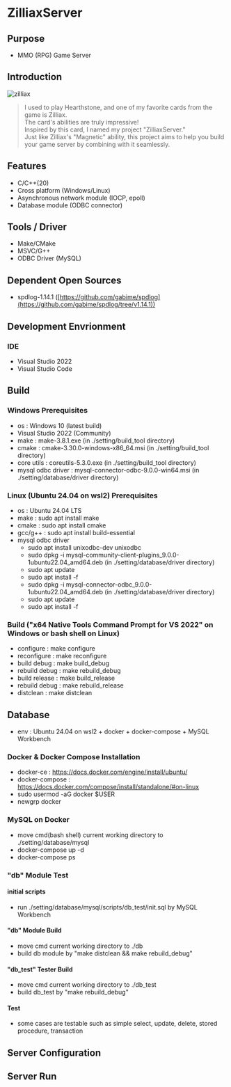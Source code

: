 # ZilliaxServer

## Purpose
* MMO (RPG) Game Server

## Introduction
![zilliax](https://github.com/user-attachments/assets/ee2cae56-2a7d-4f2c-9895-6adb8c0a3f2b)

> I used to play Hearthstone, and one of my favorite cards from the game is Zilliax. \
> The card's abilities are truly impressive! \
> Inspired by this card, I named my project "ZilliaxServer." \
> Just like Zilliax's "Magnetic" ability, this project aims to help you build your game server by combining with it seamlessly.

## Features
* C/C++(20)
* Cross platform (Windows/Linux)
* Asynchronous network module (IOCP, epoll)
* Database module (ODBC connector)

## Tools / Driver
* Make/CMake
* MSVC/G++
* ODBC Driver (MySQL)

## Dependent Open Sources
* spdlog-1.14.1 ([https://github.com/gabime/spdlog](https://github.com/gabime/spdlog/tree/v1.14.1))

## Development Envrionment

### IDE
* Visual Studio 2022
* Visual Studio Code

## Build

### Windows Prerequisites
* os : Windows 10 (latest build)
* Visual Studio 2022 (Community)
* make : make-3.8.1.exe (in ./setting/build_tool directory)
* cmake : cmake-3.30.0-windows-x86_64.msi (in ./setting/build_tool directory)
* core utils : coreutils-5.3.0.exe (in ./setting/build_tool directory)
* mysql odbc driver : mysql-connector-odbc-9.0.0-win64.msi (in ./setting/database/driver directory)

### Linux (Ubuntu 24.04 on wsl2) Prerequisites
* os : Ubuntu 24.04 LTS
* make : sudo apt install make
* cmake : sudo apt install cmake
* gcc/g++ : sudo apt install build-essential
* mysql odbc driver
  + sudo apt install unixodbc-dev unixodbc
  + sudo dpkg -i mysql-community-client-plugins_9.0.0-1ubuntu22.04_amd64.deb (in ./setting/database/driver directory)
  + sudo apt update
  + sudo apt install -f
  + sudo dpkg -i mysql-connector-odbc_9.0.0-1ubuntu22.04_amd64.deb (in ./setting/database/driver directory)
  + sudo apt update
  + sudo apt install -f
    
### Build ("x64 Native Tools Command Prompt for VS 2022" on Windows or bash shell on Linux)
* configure : make configure
* reconfigure : make reconfigure
* build debug : make build_debug
* rebuild debug : make rebuild_debug
* build release : make build_release
* rebuild debug : make rebuild_release
* distclean : make distclean

## Database
* env : Ubuntu 24.04 on wsl2 + docker + docker-compose + MySQL Workbench

### Docker & Docker Compose Installation 
* docker-ce : https://docs.docker.com/engine/install/ubuntu/
* docker-compose : https://docs.docker.com/compose/install/standalone/#on-linux
* sudo usermod -aG docker $USER 
* newgrp docker

### MySQL on Docker
* move cmd(bash shell) current working directory to ./setting/database/mysql
* docker-compose up -d
* docker-compose ps

### "db" Module Test
#### initial scripts
* run ./setting/database/mysql/scripts/db_test/init.sql by MySQL Workbench 
#### "db" Module Build
* move cmd current working directory to ./db
* build db module by "make distclean && make rebuild_debug"
#### "db_test" Tester Build
* move cmd current working directory to ./db_test
* build db_test by "make rebuild_debug"
#### Test
* some cases are testable such as simple select, update, delete, stored procedure, transaction

## Server Configuration
## Server Run
